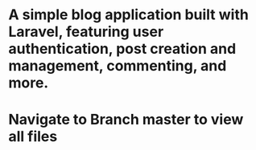 # A simple blog application built with Laravel, featuring user authentication, post creation and management, commenting, and more.

# Navigate to Branch master to view all files
